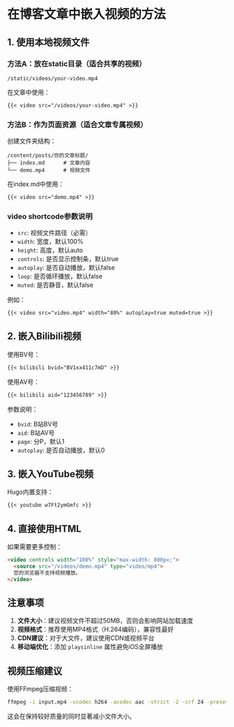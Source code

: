 # 在博客文章中嵌入视频的方法

## 1. 使用本地视频文件

### 方法A：放在static目录（适合共享的视频）
```
/static/videos/your-video.mp4
```

在文章中使用：
```markdown
{{< video src="/videos/your-video.mp4" >}}
```

### 方法B：作为页面资源（适合文章专属视频）
创建文件夹结构：
```
/content/posts/你的文章标题/
├── index.md      # 文章内容
└── demo.mp4      # 视频文件
```

在index.md中使用：
```markdown
{{< video src="demo.mp4" >}}
```

### video shortcode参数说明
- `src`: 视频文件路径（必需）
- `width`: 宽度，默认100%
- `height`: 高度，默认auto
- `controls`: 是否显示控制条，默认true
- `autoplay`: 是否自动播放，默认false
- `loop`: 是否循环播放，默认false
- `muted`: 是否静音，默认false

例如：
```markdown
{{< video src="video.mp4" width="80%" autoplay=true muted=true >}}
```

## 2. 嵌入Bilibili视频

使用BV号：
```markdown
{{< bilibili bvid="BV1xx411c7mD" >}}
```

使用AV号：
```markdown
{{< bilibili aid="123456789" >}}
```

参数说明：
- `bvid`: B站BV号
- `aid`: B站AV号
- `page`: 分P，默认1
- `autoplay`: 是否自动播放，默认0

## 3. 嵌入YouTube视频

Hugo内置支持：
```markdown
{{< youtube w7Ft2ymGmfc >}}
```

## 4. 直接使用HTML

如果需要更多控制：
```html
<video controls width="100%" style="max-width: 800px;">
  <source src="/videos/demo.mp4" type="video/mp4">
  您的浏览器不支持视频播放。
</video>
```

## 注意事项

1. **文件大小**：建议视频文件不超过50MB，否则会影响网站加载速度
2. **视频格式**：推荐使用MP4格式（H.264编码），兼容性最好
3. **CDN建议**：对于大文件，建议使用CDN或视频平台
4. **移动端优化**：添加 `playsinline` 属性避免iOS全屏播放

## 视频压缩建议

使用FFmpeg压缩视频：
```bash
ffmpeg -i input.mp4 -vcodec h264 -acodec aac -strict -2 -crf 24 -preset slow output.mp4
```

这会在保持较好质量的同时显著减小文件大小。